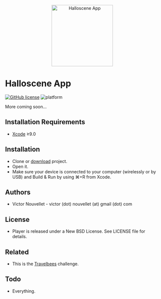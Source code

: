 <p align="center">
  <img src="https://user-images.githubusercontent.com/4340716/31790995-8086841e-b517-11e7-9397-0e3bcc4f82cf.png" alt="Halloscene App" height="200" width="200"/>
</p>

# Halloscene App 
[![GitHub license](https://img.shields.io/badge/license-New%20BSD-blue.svg)](https://raw.githubusercontent.com/VictorNouvellet/Halloscene/master/LICENCE) ![platform](https://img.shields.io/badge/platform-ios-lightgrey.svg)

More coming soon...

## Installation Requirements

- [Xcode](https://developer.apple.com/xcode/) ≥9.0

## Installation

- Clone or [download](https://github.com/VictorNouvellet/Halloscene/archive/master.zip) project.
- Open it.
- Make sure your device is connected to your computer (wirelessly or by USB) and Build & Run by using ⌘+R from Xcode.

## Authors
 * Victor Nouvellet - victor (dot) nouvellet (at) gmail (dot) com

## License
 * Player is released under a New BSD License. See LICENSE file for details.

## Related
 * This is the [Travelbees](https://travelbe.es/) challenge.

## Todo
 - Everything.